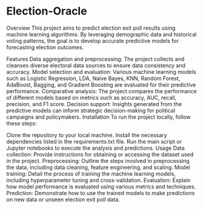 # Election-Oracle
Overview
This project aims to predict election exit poll results using machine learning algorithms. By leveraging demographic data and historical voting patterns, the goal is to develop accurate predictive models for forecasting election outcomes.

Features
Data aggregation and preprocessing: The project collects and cleanses diverse electoral data sources to ensure data consistency and accuracy.
Model selection and evaluation: Various machine learning models such as Logistic Regression, LDA, Naïve Bayes, KNN, Random Forest, AdaBoost, Bagging, and Gradient Boosting are evaluated for their predictive performance.
Comparative analysis: The project compares the performance of different models based on metrics such as accuracy, AUC, recall, precision, and F1 score.
Decision support: Insights generated from the predictive models can inform strategic decision-making for political campaigns and policymakers.
Installation
To run the project locally, follow these steps:

Clone the repository to your local machine.
Install the necessary dependencies listed in the requirements.txt file.
Run the main script or Jupyter notebooks to execute the analysis and predictions.
Usage
Data collection: Provide instructions for obtaining or accessing the dataset used in the project.
Preprocessing: Outline the steps involved in preprocessing the data, including data cleaning, feature engineering, and scaling.
Model training: Detail the process of training the machine learning models, including hyperparameter tuning and cross-validation.
Evaluation: Explain how model performance is evaluated using various metrics and techniques.
Prediction: Demonstrate how to use the trained models to make predictions on new data or unseen election exit poll data.
